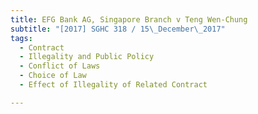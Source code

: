 ```yaml
---
title: EFG Bank AG, Singapore Branch v Teng Wen-Chung 
subtitle: "[2017] SGHC 318 / 15\_December\_2017"
tags:
  - Contract
  - Illegality and Public Policy
  - Conflict of Laws
  - Choice of Law
  - Effect of Illegality of Related Contract

---
```


